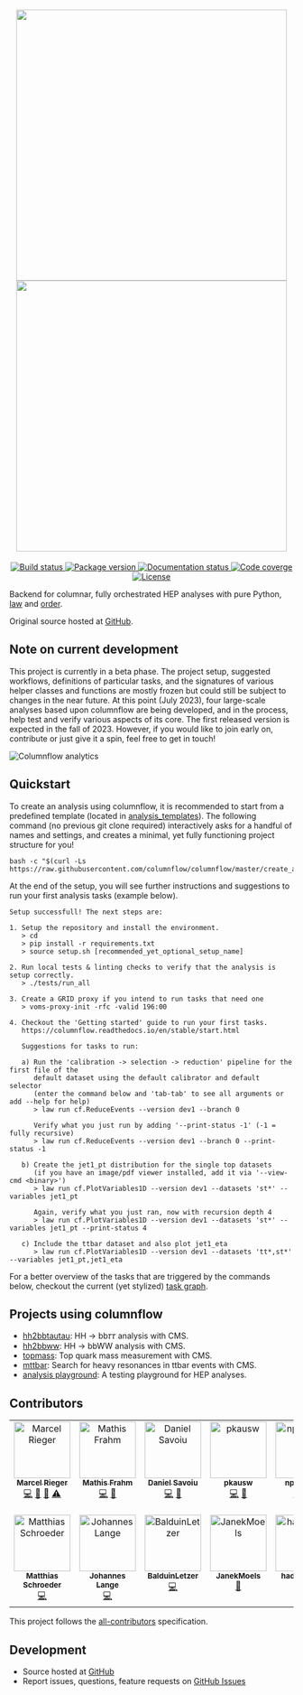 <h1 align="center">
  <img src="https://media.githubusercontent.com/media/columnflow/columnflow/master/assets/logo_dark.png#gh-light-mode-only" width="480" />
  <img src="https://media.githubusercontent.com/media/columnflow/columnflow/master/assets/logo_bright.png#gh-dark-mode-only" width="480" />
</h1>

<!-- marker-before-badges -->

<p align="center">
  <a href="https://github.com/columnflow/columnflow/actions/workflows/lint_and_test.yaml">
    <img alt="Build status" src="https://github.com/columnflow/columnflow/actions/workflows/lint_and_test.yaml/badge.svg" />
  </a>
  <a href="https://pypi.python.org/pypi/columnflow">
    <img alt="Package version" src="https://img.shields.io/pypi/v/columnflow.svg?style=flat" />
  </a>
  <a href="http://columnflow.readthedocs.io">
    <img alt="Documentation status" src="https://readthedocs.org/projects/columnflow/badge/?version=stable" />
  </a>
  <a href="https://codecov.io/gh/columnflow/columnflow">
    <img alt="Code coverge" src="https://codecov.io/gh/columnflow/columnflow/branch/master/graph/badge.svg?token=33FLINPXFP" />
  </a>
  <a href="https://github.com/columnflow/columnflow/blob/master/LICENSE">
    <img alt="License" src="https://img.shields.io/github/license/columnflow/columnflow.svg" />
  </a>
</p>

<!-- marker-after-badges -->

<!-- marker-before-header -->

Backend for columnar, fully orchestrated HEP analyses with pure Python, [law](https://github.com/riga/law) and [order](https://github.com/riga/order).

Original source hosted at [GitHub](https://github.com/columnflow/columnflow).

<!-- marker-after-header -->

<!-- marker-before-note -->

## Note on current development

This project is currently in a beta phase.
The project setup, suggested workflows, definitions of particular tasks, and the signatures of various helper classes and functions are mostly frozen but could still be subject to changes in the near future.
At this point (July 2023), four large-scale analyses based upon columnflow are being developed, and in the process, help test and verify various aspects of its core.
The first released version is expected in the fall of 2023.
However, if you would like to join early on, contribute or just give it a spin, feel free to get in touch!

<!-- marker-after-note -->

<!-- marker-before-analytics -->

![Columnflow analytics](https://repobeats.axiom.co/api/embed/b6ebc5ba41019de55eb48e195eecb438890442c8.svg "Columnflow analytics")

<!-- marker-after-analytics -->

<!-- marker-before-body -->

## Quickstart

To create an analysis using columnflow, it is recommended to start from a predefined template (located in [analysis_templates](https://github.com/columnflow/columnflow/tree/master/analysis_templates)).
The following command (no previous git clone required) interactively asks for a handful of names and settings, and creates a minimal, yet fully functioning project structure for you!

```shell
bash -c "$(curl -Ls https://raw.githubusercontent.com/columnflow/columnflow/master/create_analysis.sh)"
```

At the end of the setup, you will see further instructions and suggestions to run your first analysis tasks (example below).

```text
Setup successfull! The next steps are:

1. Setup the repository and install the environment.
   > cd
   > pip install -r requirements.txt
   > source setup.sh [recommended_yet_optional_setup_name]

2. Run local tests & linting checks to verify that the analysis is setup correctly.
   > ./tests/run_all

3. Create a GRID proxy if you intend to run tasks that need one
   > voms-proxy-init -rfc -valid 196:00

4. Checkout the 'Getting started' guide to run your first tasks.
   https://columnflow.readthedocs.io/en/stable/start.html

   Suggestions for tasks to run:

   a) Run the 'calibration -> selection -> reduction' pipeline for the first file of the
      default dataset using the default calibrator and default selector
      (enter the command below and 'tab-tab' to see all arguments or add --help for help)
      > law run cf.ReduceEvents --version dev1 --branch 0

      Verify what you just run by adding '--print-status -1' (-1 = fully recursive)
      > law run cf.ReduceEvents --version dev1 --branch 0 --print-status -1

   b) Create the jet1_pt distribution for the single top datasets
      (if you have an image/pdf viewer installed, add it via '--view-cmd <binary>')
      > law run cf.PlotVariables1D --version dev1 --datasets 'st*' --variables jet1_pt

      Again, verify what you just ran, now with recursion depth 4
      > law run cf.PlotVariables1D --version dev1 --datasets 'st*' --variables jet1_pt --print-status 4

   c) Include the ttbar dataset and also plot jet1_eta
      > law run cf.PlotVariables1D --version dev1 --datasets 'tt*,st*' --variables jet1_pt,jet1_eta
```

For a better overview of the tasks that are triggered by the commands below, checkout the current (yet stylized) [task graph](https://github.com/columnflow/columnflow/wiki#default-task-graph).

## Projects using columnflow

- [hh2bbtautau](https://github.com/uhh-cms/hh2bbtautau): HH → bb𝜏𝜏 analysis with CMS.
- [hh2bbww](https://github.com/uhh-cms/hh2bbww): HH → bbWW analysis with CMS.
- [topmass](https://github.com/uhh-cms/topmass): Top quark mass measurement with CMS.
- [mttbar](https://github.com/uhh-cms/mttbar): Search for heavy resonances in ttbar events with CMS.
- [analysis playground](https://github.com/uhh-cms/analysis_playground): A testing playground for HEP analyses.

## Contributors

<!-- ALL-CONTRIBUTORS-LIST:START - Do not remove or modify this section -->
<!-- prettier-ignore-start -->
<!-- markdownlint-disable -->
<table>
  <tbody>
    <tr>
      <td align="center" valign="top" width="14.28%"><a href="https://github.com/riga"><img src="https://avatars.githubusercontent.com/u/1908734?v=4?s=100" width="100px;" alt="Marcel Rieger"/><br /><sub><b>Marcel Rieger</b></sub></a><br /><a href="https://github.com/columnflow/columnflow/commits?author=riga" title="Code">💻</a> <a href="https://github.com/columnflow/columnflow/pulls?q=is%3Apr+reviewed-by%3Ariga" title="Reviewed Pull Requests">👀</a> <a href="https://github.com/columnflow/columnflow/commits?author=riga" title="Documentation">📖</a> <a href="https://github.com/columnflow/columnflow/commits?author=riga" title="Tests">⚠️</a></td>
      <td align="center" valign="top" width="14.28%"><a href="https://github.com/mafrahm"><img src="https://avatars.githubusercontent.com/u/49306645?v=4?s=100" width="100px;" alt="Mathis Frahm"/><br /><sub><b>Mathis Frahm</b></sub></a><br /><a href="https://github.com/columnflow/columnflow/commits?author=mafrahm" title="Code">💻</a> <a href="https://github.com/columnflow/columnflow/pulls?q=is%3Apr+reviewed-by%3Amafrahm" title="Reviewed Pull Requests">👀</a></td>
      <td align="center" valign="top" width="14.28%"><a href="https://github.com/dsavoiu"><img src="https://avatars.githubusercontent.com/u/17005255?v=4?s=100" width="100px;" alt="Daniel Savoiu"/><br /><sub><b>Daniel Savoiu</b></sub></a><br /><a href="https://github.com/columnflow/columnflow/commits?author=dsavoiu" title="Code">💻</a> <a href="https://github.com/columnflow/columnflow/pulls?q=is%3Apr+reviewed-by%3Adsavoiu" title="Reviewed Pull Requests">👀</a></td>
      <td align="center" valign="top" width="14.28%"><a href="https://github.com/pkausw"><img src="https://avatars.githubusercontent.com/u/26219567?v=4?s=100" width="100px;" alt="pkausw"/><br /><sub><b>pkausw</b></sub></a><br /><a href="https://github.com/columnflow/columnflow/commits?author=pkausw" title="Code">💻</a> <a href="https://github.com/columnflow/columnflow/pulls?q=is%3Apr+reviewed-by%3Apkausw" title="Reviewed Pull Requests">👀</a></td>
      <td align="center" valign="top" width="14.28%"><a href="https://github.com/nprouvost"><img src="https://avatars.githubusercontent.com/u/49162277?v=4?s=100" width="100px;" alt="nprouvost"/><br /><sub><b>nprouvost</b></sub></a><br /><a href="https://github.com/columnflow/columnflow/commits?author=nprouvost" title="Code">💻</a> <a href="https://github.com/columnflow/columnflow/commits?author=nprouvost" title="Tests">⚠️</a></td>
      <td align="center" valign="top" width="14.28%"><a href="https://github.com/Bogdan-Wiederspan"><img src="https://avatars.githubusercontent.com/u/79155113?v=4?s=100" width="100px;" alt="Bogdan-Wiederspan"/><br /><sub><b>Bogdan-Wiederspan</b></sub></a><br /><a href="https://github.com/columnflow/columnflow/commits?author=Bogdan-Wiederspan" title="Code">💻</a> <a href="https://github.com/columnflow/columnflow/commits?author=Bogdan-Wiederspan" title="Tests">⚠️</a></td>
      <td align="center" valign="top" width="14.28%"><a href="https://github.com/kramerto"><img src="https://avatars.githubusercontent.com/u/18616159?v=4?s=100" width="100px;" alt="Tobias Kramer"/><br /><sub><b>Tobias Kramer</b></sub></a><br /><a href="https://github.com/columnflow/columnflow/commits?author=kramerto" title="Code">💻</a> <a href="https://github.com/columnflow/columnflow/pulls?q=is%3Apr+reviewed-by%3Akramerto" title="Reviewed Pull Requests">👀</a></td>
    </tr>
    <tr>
      <td align="center" valign="top" width="14.28%"><a href="https://github.com/mschrode"><img src="https://avatars.githubusercontent.com/u/5065234?v=4?s=100" width="100px;" alt="Matthias Schroeder"/><br /><sub><b>Matthias Schroeder</b></sub></a><br /><a href="https://github.com/columnflow/columnflow/commits?author=mschrode" title="Code">💻</a></td>
      <td align="center" valign="top" width="14.28%"><a href="https://github.com/jolange"><img src="https://avatars.githubusercontent.com/u/6584443?v=4?s=100" width="100px;" alt="Johannes Lange"/><br /><sub><b>Johannes Lange</b></sub></a><br /><a href="https://github.com/columnflow/columnflow/commits?author=jolange" title="Code">💻</a></td>
      <td align="center" valign="top" width="14.28%"><a href="https://github.com/BalduinLetzer"><img src="https://avatars.githubusercontent.com/u/70058868?v=4?s=100" width="100px;" alt="BalduinLetzer"/><br /><sub><b>BalduinLetzer</b></sub></a><br /><a href="https://github.com/columnflow/columnflow/commits?author=BalduinLetzer" title="Code">💻</a></td>
      <td align="center" valign="top" width="14.28%"><a href="https://github.com/JanekMoels"><img src="https://avatars.githubusercontent.com/u/116348923?v=4?s=100" width="100px;" alt="JanekMoels"/><br /><sub><b>JanekMoels</b></sub></a><br /><a href="#ideas-JanekMoels" title="Ideas, Planning, & Feedback">🤔</a></td>
      <td align="center" valign="top" width="14.28%"><a href="https://github.com/haddadanas"><img src="https://avatars.githubusercontent.com/u/103462379?v=4?s=100" width="100px;" alt="haddadanas"/><br /><sub><b>haddadanas</b></sub></a><br /><a href="https://github.com/columnflow/columnflow/commits?author=haddadanas" title="Code">💻</a></td>
      <td align="center" valign="top" width="14.28%"><a href="https://github.com/jomatthi"><img src="https://avatars.githubusercontent.com/u/82223346?v=4?s=100" width="100px;" alt="jomatthi"/><br /><sub><b>jomatthi</b></sub></a><br /><a href="https://github.com/columnflow/columnflow/commits?author=jomatthi" title="Code">💻</a></td>
    </tr>
  </tbody>
</table>

<!-- markdownlint-restore -->
<!-- prettier-ignore-end -->

<!-- ALL-CONTRIBUTORS-LIST:END -->

This project follows the [all-contributors](https://github.com/all-contributors/all-contributors) specification.

## Development

- Source hosted at [GitHub](https://github.com/columnflow/columnflow)
- Report issues, questions, feature requests on [GitHub Issues](https://github.com/columnflow/columnflow/issues)

<!-- marker-after-body -->
